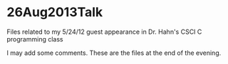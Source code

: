 26Aug2013Talk
=============

Files related to my 5/24/12 guest appearance in Dr. Hahn's CSCI C programming class

I may add some comments.   These are the files at the end of the evening.

